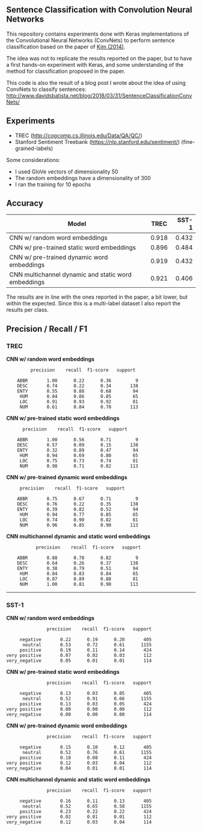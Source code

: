 ## Sentence Classification with Convolution Neural Networks

This repository contains experiments done with Keras implementations of the Convolutional Neural
Networks (ConvNets) to perform sentence classification based on the paper of [Kim (2014)](https://www.aclweb.org/anthology/D14-1181.pdf).

The idea was not to replicate the results reported on the paper, but to have a first hands-on 
experiment with Keras, and some understanding of the method for classification proposed in 
the paper.  

This code is also the result of a blog post I wrote about the idea of using ConvNets to classify
sentences: http://www.davidsbatista.net/blog/2018/03/31/SentenceClassificationConvNets/


## Experiments

-  TREC (http://cogcomp.cs.illinois.edu/Data/QA/QC/)
-  Stanford Sentiment Treebank (https://nlp.stanford.edu/sentiment/) (fine-grained-labels)

Some considerations:

- I used GloVe vectors of dimensionality 50
- The random embeddings have a dimensionality of 300
- I ran the training for 10 epochs 


## Accuracy

| Model                                               | TREC       |  SST-1  |
| ----------------------------------------------------|:----------:| -------:|
| CNN w/ random word embeddings                       | 0.918      |  0.432  |
| CNN w/ pre-trained static word embeddings           | 0.896      |  0.484  |
| CNN w/ pre-trained dynamic word embeddings          | 0.919      |  0.432  |
| CNN multichannel dynamic and static word embeddings | 0.921      |  0.406  |


The results are in line with the ones reported in the paper, a bit lower, but within the expected.
Since this is a multi-label dataset I also report the results per class.


## Precision / Recall / F1

### TREC

 __CNN w/ random word embeddings__

             precision    recall  f1-score   support

        ABBR       1.00      0.22      0.36         9
        DESC       0.74      0.22      0.34       138
        ENTY       0.55      0.88      0.68        94
         HUM       0.84      0.86      0.85        65
         LOC       0.91      0.93      0.92        81
         NUM       0.61      0.84      0.70       113

__CNN w/ pre-trained static word embeddings__

          precision    recall  f1-score   support

        ABBR       1.00      0.56      0.71         9
        DESC       0.57      0.09      0.15       138
        ENTY       0.32      0.89      0.47        94
         HUM       0.94      0.69      0.80        65
         LOC       0.75      0.73      0.74        81
         NUM       0.98      0.71      0.82       113

__CNN w/ pre-trained dynamic word embeddings__

         precision    recall  f1-score   support

        ABBR       0.75      0.67      0.71         9
        DESC       0.76      0.22      0.35       138
        ENTY       0.39      0.82      0.52        94
         HUM       0.94      0.77      0.85        65
         LOC       0.74      0.90      0.82        81
         NUM       0.96      0.85      0.90       113


__CNN multichannel dynamic and static word embeddings__

               precision    recall  f1-score   support

        ABBR       0.88      0.78      0.82         9
        DESC       0.64      0.26      0.37       138
        ENTY       0.38      0.79      0.51        94
         HUM       0.84      0.83      0.84        65
         LOC       0.87      0.89      0.88        81
         NUM       1.00      0.81      0.90       113

---


### SST-1

 __CNN w/ random word embeddings__

                   precision    recall  f1-score   support
    
         negative       0.22      0.19      0.20       405
          neutral       0.53      0.72      0.61      1155
         positive       0.19      0.11      0.14       424
    very positive       0.07      0.02      0.03       112
    very_negative       0.05      0.01      0.01       114


__CNN w/ pre-trained static word embeddings__

                   precision    recall  f1-score   support
    
         negative       0.13      0.03      0.05       405
          neutral       0.52      0.91      0.66      1155
         positive       0.13      0.03      0.05       424
    very positive       0.00      0.00      0.00       112
    very_negative       0.00      0.00      0.00       114


__CNN w/ pre-trained dynamic word embeddings__

                   precision    recall  f1-score   support
    
         negative       0.15      0.10      0.12       405
          neutral       0.52      0.76      0.61      1155
         positive       0.18      0.08      0.11       424
    very positive       0.12      0.03      0.04       112
    very_negative       0.04      0.01      0.01       114


__CNN multichannel dynamic and static word embeddings__

                   precision    recall  f1-score   support
    
         negative       0.16      0.11      0.13       405
          neutral       0.52      0.65      0.58      1155
         positive       0.23      0.22      0.22       424
    very positive       0.02      0.01      0.01       112
    very_negative       0.12      0.03      0.04       114

